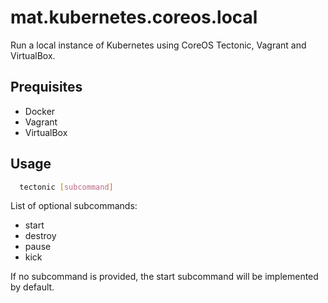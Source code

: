 # mat.kubernetes.coreos.local

Run a local instance of Kubernetes using CoreOS Tectonic, Vagrant and VirtualBox.

## Prequisites

- Docker
- Vagrant
- VirtualBox

## Usage

```sh
  tectonic [subcommand]
```

List of optional subcommands:

- start
- destroy
- pause
- kick

If no subcommand is provided, the start subcommand will be implemented
by default.